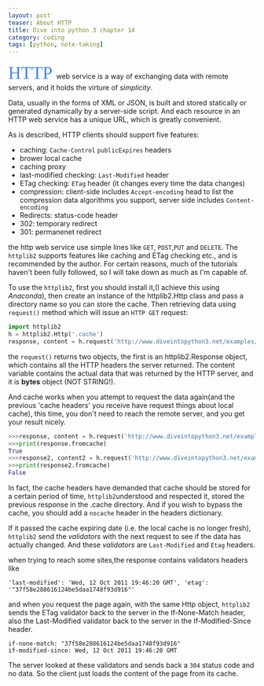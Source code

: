 ```yaml
---
layout: post
teaser: About HTTP
title: Dive into python 3 chapter 14
category: coding
tags: [python, note-taking]
---
```

<span style = "font-family:Lucida Grande; font-size:36px; color:#4286f4"> HTTP </span> web service is a way of exchanging data with remote servers, and it holds the virture of _simplicity_.

Data, usually in the forms of XML or JSON, is built and stored statically or generated dynamically by a server-side script. And each resource in an HTTP web service has a unique URL, which is greatly convenient.

As is described, HTTP clients should support five features:
- caching: `Cache-Control` `publicExpires` headers
 - brower local cache
 - caching proxy
- last-modified checking: `Last-Modified` header
- ETag checking: `ETag` header (it changes every time the data changes)
- compression: client-side includes `Accept-encoding` head to list the compression data algorithms you support, server side includes `Content-encoding`
- Redirects: status-code header
 - 302: temporary redirect
 - 301: permanenet redirect

the http web service use simple lines like `GET`, `POST`,`PUT` and `DELETE`. The `httplib2` supports features like caching and ETag checking etc., and is recommended by the author. For certain reasons, much of the tutorials haven't been fully followed, so I will take down as much as I'm capable of.

To use the `httplib2`, first you should install it,(I achieve this using _Anaconda_), then create an instance of the httplib2.Http class and pass a directory name so you can store the cache. Then retrieving data using `request()` method which will issue an `HTTP GET` request:
~~~python
import httplib2
h = httplib2.Http('.cache')
response, content = h.request('http://www.diveintopython3.net/examples/feed.xml')
~~~
the `request()` returns two objects, the first is an httplib2.Response object, which contains all the HTTP headers the server returned. The content variable contains the actual data that was returned by the HTTP server, and it is __bytes__ object (NOT STRING!).

And cache works when you attempt to request the data again(and the previous 'cache headers' you receive have request things about local cache), this time, you don't need to reach the remote server, and you get your result nicely.
~~~python
>>>response, content = h.request('http://www.diveintopython3.net/examples/feed.xml')
>>>print(response.fromcache)
True
>>>response2, content2 = h.request('http://www.diveintopython3.net/examples/feed.xml', headers={'cache-control':'no-cache'})
>>>print(response2.fromcache)
False
~~~
In fact, the cache headers have demanded that cache should be stored for a certain period of time, `httplib2`understood and respected it, stored the previous response in the .cache directory. And if you wish to bypass the cache, you should add a `nocache`
header in the headers dictionary.

If it passed the cache expiring date (i.e. the local cache is no longer fresh), `httplib2` send the _validators_ with the next request to see if the data has actually changed. And these _validators_ are `Last-Modified` and `Etag` headers.

when trying to reach some sites,the response contains validators headers like
~~~
'last-modified': 'Wed, 12 Oct 2011 19:46:20 GMT', 'etag': '"37f58e288616124be5daa1748f93d916"'
~~~
and when you request the page again, with the same Http object, `httplib2` sends the ETag validator back to the server in the If-None-Match header, also the Last-Modified validator back to the server in the If-Modified-Since header.
~~~
if-none-match: "37f58e288616124be5daa1748f93d916"
if-modified-since: Wed, 12 Oct 2011 19:46:20 GMT
~~~

The server looked at these validators and sends back a `304` status code and no data. So the client just loads the content of the page from its cache.
